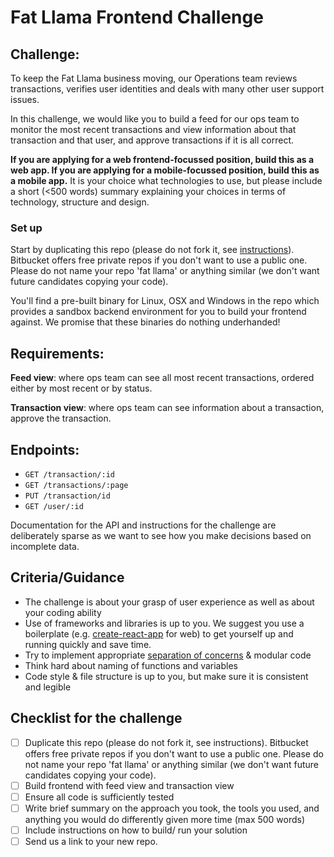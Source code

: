# Fat Llama Frontend Challenge

## Challenge:
To keep the Fat Llama business moving, our Operations team reviews transactions, verifies user identities and deals with many other user support issues.

In this challenge, we would like you to build a feed for our ops team to monitor the most recent transactions and view information about that transaction and that user, and approve transactions if it is all correct.

**If you are applying for a web frontend-focussed position, build this as a web app. If you are applying for a mobile-focussed position, build this as a mobile app.** It is your choice what technologies to use, but please include a short (<500 words) summary explaining your choices in terms of technology, structure and design.

### Set up
Start by duplicating this repo (please do not fork it, see [instructions](https://help.github.com/articles/duplicating-a-repository/)). Bitbucket offers free private repos if you don't want to use a public one. Please do not name your repo 'fat llama' or anything similar (we don't want future candidates copying your code).

You'll find a pre-built binary for Linux, OSX and Windows in the repo which provides a sandbox backend environment for you to build your frontend against. We promise that these binaries do nothing underhanded!

## Requirements:
**Feed view**: where ops team can see all most recent transactions, ordered either by most recent or by status.

**Transaction view**: where ops team can see information about a transaction, approve the transaction.

## Endpoints:
- `GET /transaction/:id`
- `GET /transactions/:page`
- `PUT /transaction/id`
- `GET /user/:id`

Documentation for the API and instructions for the challenge are deliberately sparse as we want to see how you make decisions based on incomplete data.

## Criteria/Guidance
- The challenge is about your grasp of user experience as well as about your coding ability
- Use of frameworks and libraries is up to you. We suggest you use a boilerplate (e.g. [create-react-app](https://github.com/facebook/create-react-app) for web) to get yourself up and running quickly and save time.
- Try to implement appropriate [separation of concerns](https://effectivesoftwaredesign.com/2012/02/05/separation-of-concerns/) & modular code
- Think hard about naming of functions and variables
- Code style & file structure is up to you, but make sure it is consistent and legible

## Checklist for the challenge
- [ ] Duplicate this repo (please do not fork it, see instructions). Bitbucket offers free private repos if you don't want to use a public one. Please do not name your repo 'fat llama' or anything similar (we don't want future candidates copying your code).
- [ ] Build frontend with feed view and transaction view
- [ ] Ensure all code is sufficiently tested
- [ ] Write brief summary on the approach you took, the tools you used, and anything you would do differently given more time (max 500 words)
- [ ] Include instructions on how to build/ run your solution
- [ ] Send us a link to your new repo.
